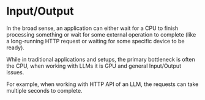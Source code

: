 # Input/Output

In the broad sense, an application can either wait for a CPU to finish processing something or wait for some external operation to complete (like a long-running HTTP request or waiting for some specific device to be ready).

While in traditional applications and setups, the primary bottleneck is often the CPU, when working with LLMs it is GPU and general Input/Output issues.

For example, when working with HTTP API of an LLM, the requests can take multiple seconds to complete.
